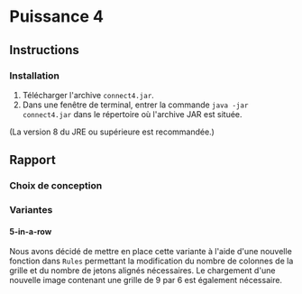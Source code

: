 Puissance 4
===========

Instructions
------------

### Installation

1. Télécharger l'archive `connect4.jar`.
2. Dans une fenêtre de terminal, entrer la commande `java -jar connect4.jar`
   dans le répertoire où l'archive JAR est située.

(La version 8 du JRE ou supérieure est recommandée.)

Rapport
-------

### Choix de conception

### Variantes

#### 5-in-a-row

Nous avons décidé de mettre en place cette variante à l'aide d'une nouvelle
fonction dans `Rules` permettant la modification du nombre de colonnes de la
grille et du nombre de jetons alignés nécessaires. Le chargement d'une nouvelle
image contenant une grille de 9 par 6 est également nécessaire.
